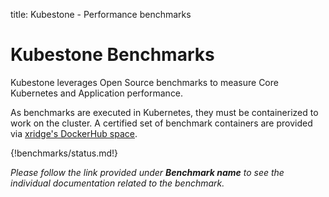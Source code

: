title: Kubestone - Performance benchmarks

[//]: # (This file is not located under benchmarks/ so that both index.md and this document can include benchmarks-status.md. If the two is not on the same path, links from benchmark-status.md won't work)

# Kubestone Benchmarks

Kubestone leverages Open Source benchmarks to measure Core Kubernetes and Application performance.

As benchmarks are executed in Kubernetes, they must be containerized to work on the cluster. A certified set of benchmark containers are provided via [xridge's DockerHub space](https://hub.docker.com/r/xridge/).


{!benchmarks/status.md!}

*Please follow the link provided under **Benchmark name** to see the individual documentation related to the benchmark.*
